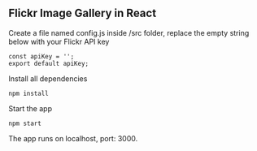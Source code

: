 ## Flickr Image Gallery in React

Create a file named config.js inside /src folder, replace the empty string below with your Flickr API key
```
const apiKey = '';
export default apiKey;
```

Install all dependencies
```
npm install
```

Start the app
```
npm start
```

The app runs on localhost, port: 3000.
